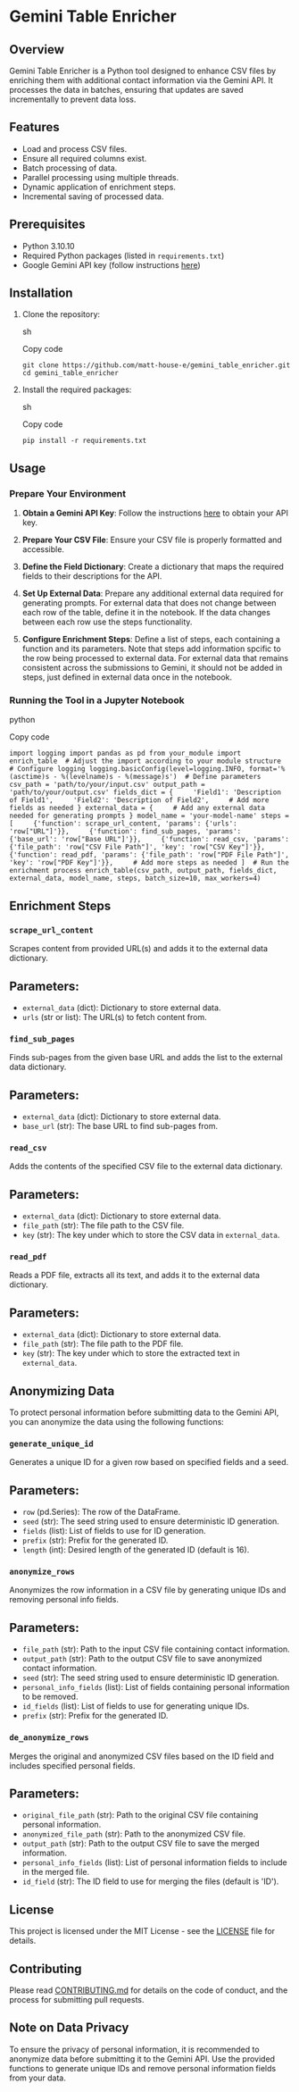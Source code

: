 # Gemini Table Enricher

## Overview

Gemini Table Enricher is a Python tool designed to enhance CSV files by enriching them with additional contact information via the Gemini API. It processes the data in batches, ensuring that updates are saved incrementally to prevent data loss.

## Features

- Load and process CSV files.
- Ensure all required columns exist.
- Batch processing of data.
- Parallel processing using multiple threads.
- Dynamic application of enrichment steps.
- Incremental saving of processed data.

## Prerequisites

- Python 3.10.10
- Required Python packages (listed in `requirements.txt`)
- Google Gemini API key (follow instructions [here](https://ai.google.dev/gemini-api/docs/api-key))

## Installation
1. Clone the repository:

   sh

   Copy code

   `git clone https://github.com/matt-house-e/gemini_table_enricher.git
   cd gemini_table_enricher`

2.  Install the required packages:
    
    sh
    
    Copy code
    
    `pip install -r requirements.txt`
    

Usage
-----

### Prepare Your Environment

1.  **Obtain a Gemini API Key**: Follow the instructions [here](https://ai.google.dev/gemini-api/docs/api-key) to obtain your API key.
    
2.  **Prepare Your CSV File**: Ensure your CSV file is properly formatted and accessible.
    
3.  **Define the Field Dictionary**: Create a dictionary that maps the required fields to their descriptions for the API.
    
4.  **Set Up External Data**: Prepare any additional external data required for generating prompts. For external data that does not change between each row of the table, define it in the notebook. If the data changes between each row use the steps functionality.
    
5.  **Configure Enrichment Steps**: Define a list of steps, each containing a function and its parameters. Note that steps add information spcific to the row being processed to external data. For external data that remains consistent across the submissions to Gemini, it should not be added in steps, just defined in external data once in the notebook.
    

### Running the Tool in a Jupyter Notebook

python

Copy code

`import logging import pandas as pd from your_module import enrich_table  # Adjust the import according to your module structure  # Configure logging logging.basicConfig(level=logging.INFO, format='%(asctime)s - %(levelname)s - %(message)s')  # Define parameters csv_path = 'path/to/your/input.csv' output_path = 'path/to/your/output.csv' fields_dict = {     'Field1': 'Description of Field1',     'Field2': 'Description of Field2',     # Add more fields as needed } external_data = {     # Add any external data needed for generating prompts } model_name = 'your-model-name' steps = [     {'function': scrape_url_content, 'params': {'urls': 'row["URL"]'}},     {'function': find_sub_pages, 'params': {'base_url': 'row["Base URL"]'}},     {'function': read_csv, 'params': {'file_path': 'row["CSV File Path"]', 'key': 'row["CSV Key"]'}},     {'function': read_pdf, 'params': {'file_path': 'row["PDF File Path"]', 'key': 'row["PDF Key"]'}},     # Add more steps as needed ]  # Run the enrichment process enrich_table(csv_path, output_path, fields_dict, external_data, model_name, steps, batch_size=10, max_workers=4)`

Enrichment Steps
----------------

### `scrape_url_content`

Scrapes content from provided URL(s) and adds it to the external data dictionary.

**Parameters**:
---------------

*   `external_data` (dict): Dictionary to store external data.
*   `urls` (str or list): The URL(s) to fetch content from.

### `find_sub_pages`

Finds sub-pages from the given base URL and adds the list to the external data dictionary.

**Parameters**:
---------------

*   `external_data` (dict): Dictionary to store external data.
*   `base_url` (str): The base URL to find sub-pages from.

### `read_csv`

Adds the contents of the specified CSV file to the external data dictionary.

**Parameters**:
---------------

*   `external_data` (dict): Dictionary to store external data.
*   `file_path` (str): The file path to the CSV file.
*   `key` (str): The key under which to store the CSV data in `external_data`.

### `read_pdf`

Reads a PDF file, extracts all its text, and adds it to the external data dictionary.

**Parameters**:
---------------

*   `external_data` (dict): Dictionary to store external data.
*   `file_path` (str): The file path to the PDF file.
*   `key` (str): The key under which to store the extracted text in `external_data`.

Anonymizing Data
----------------

To protect personal information before submitting data to the Gemini API, you can anonymize the data using the following functions:

### `generate_unique_id`

Generates a unique ID for a given row based on specified fields and a seed.

**Parameters**:
---------------

*   `row` (pd.Series): The row of the DataFrame.
*   `seed` (str): The seed string used to ensure deterministic ID generation.
*   `fields` (list): List of fields to use for ID generation.
*   `prefix` (str): Prefix for the generated ID.
*   `length` (int): Desired length of the generated ID (default is 16).

### `anonymize_rows`

Anonymizes the row information in a CSV file by generating unique IDs and removing personal info fields.

**Parameters**:
---------------

*   `file_path` (str): Path to the input CSV file containing contact information.
*   `output_path` (str): Path to the output CSV file to save anonymized contact information.
*   `seed` (str): The seed string used to ensure deterministic ID generation.
*   `personal_info_fields` (list): List of fields containing personal information to be removed.
*   `id_fields` (list): List of fields to use for generating unique IDs.
*   `prefix` (str): Prefix for the generated ID.

### `de_anonymize_rows`

Merges the original and anonymized CSV files based on the ID field and includes specified personal fields.

**Parameters**:
---------------

*   `original_file_path` (str): Path to the original CSV file containing personal information.
*   `anonymized_file_path` (str): Path to the anonymized CSV file.
*   `output_path` (str): Path to the output CSV file to save the merged information.
*   `personal_info_fields` (list): List of personal information fields to include in the merged file.
*   `id_field` (str): The ID field to use for merging the files (default is 'ID').

License
-------

This project is licensed under the MIT License - see the [LICENSE](LICENSE) file for details.

Contributing
------------

Please read [CONTRIBUTING.md](CONTRIBUTING.md) for details on the code of conduct, and the process for submitting pull requests.

Note on Data Privacy
--------------------

To ensure the privacy of personal information, it is recommended to anonymize data before submitting it to the Gemini API. Use the provided functions to generate unique IDs and remove personal information fields from your data.